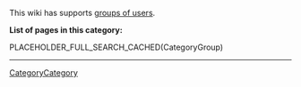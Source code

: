 
This wiki has supports [groups of users](/src/HelpOnGroups/index.md).

**List of pages in this category:**

PLACEHOLDER_FULL_SEARCH_CACHED(CategoryGroup)

----
[CategoryCategory](/src/CategoryCategory/index.md)
